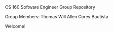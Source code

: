 CS 160 Software Engineer Group Repository

Group Members:
Thomas
Will
Allen
Corey
Bautista

Welcome!
